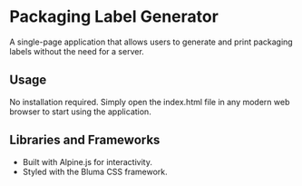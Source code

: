 # Packaging Label Generator

A single-page application that allows users to generate and print packaging labels without the need for a server.

## Usage
No installation required. Simply open the index.html file in any modern web browser to start using the application.

## Libraries and Frameworks
- Built with Alpine.js for interactivity.
- Styled with the Bluma CSS framework.
